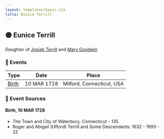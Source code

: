 ```yaml
---
layout: templates/basic.njk
title: Eunice Terrill
---
```

## 🟣 Eunice Terrill

Daughter of [Josiah Terrill](/people/8/80183041) and [Mary Goodwin](/people/4/49404198)

### 📆 Events

Type | Date | Place
------ | ------ | ------
[Birth](#event-0) | 10 MAR 1728 | Milford, Connecticut, USA

### 📰 Event Sources

#### <a id="event-0"></a> Birth, 10 MAR 1728
* The Town and City of Waterbury, Connecticut  - 135
* Roger and Abigail (Ufford) Terrill and Some Descendants: 1632 - 1993  - 22